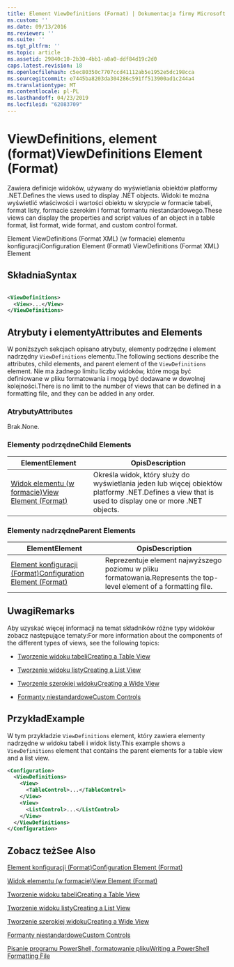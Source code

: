 ```yaml
---
title: Element ViewDefinitions (Format) | Dokumentacja firmy Microsoft
ms.custom: ''
ms.date: 09/13/2016
ms.reviewer: ''
ms.suite: ''
ms.tgt_pltfrm: ''
ms.topic: article
ms.assetid: 29840c10-2b30-4bb1-a8a0-ddf84d19c2d0
caps.latest.revision: 18
ms.openlocfilehash: c5ec80350c7707ccd41112ab5e1952e5dc198cca
ms.sourcegitcommit: e7445ba8203da304286c591ff513900ad1c244a4
ms.translationtype: MT
ms.contentlocale: pl-PL
ms.lasthandoff: 04/23/2019
ms.locfileid: "62083709"
---
```

# <a name="viewdefinitions-element-format"></a><span data-ttu-id="81771-102">ViewDefinitions, element (format)</span><span class="sxs-lookup"><span data-stu-id="81771-102">ViewDefinitions Element (Format)</span></span>

<span data-ttu-id="81771-103">Zawiera definicje widoków, używany do wyświetlania obiektów platformy .NET.</span><span class="sxs-lookup"><span data-stu-id="81771-103">Defines the views used to display .NET objects.</span></span> <span data-ttu-id="81771-104">Widoki te można wyświetlić właściwości i wartości obiektu w skrypcie w formacie tabeli, format listy, formacie szerokim i format formantu niestandardowego.</span><span class="sxs-lookup"><span data-stu-id="81771-104">These views can display the properties and script values of an object  in a table format, list format, wide format, and custom control format.</span></span>

<span data-ttu-id="81771-105">Element ViewDefinitions (Format XML) (w formacie) elementu konfiguracji</span><span class="sxs-lookup"><span data-stu-id="81771-105">Configuration Element (Format) ViewDefinitions (Format XML) Element</span></span>

## <a name="syntax"></a><span data-ttu-id="81771-106">Składnia</span><span class="sxs-lookup"><span data-stu-id="81771-106">Syntax</span></span>

```xml

<ViewDefinitions>
  <View>...</View>
</ViewDefinitions>
```

## <a name="attributes-and-elements"></a><span data-ttu-id="81771-107">Atrybuty i elementy</span><span class="sxs-lookup"><span data-stu-id="81771-107">Attributes and Elements</span></span>

<span data-ttu-id="81771-108">W poniższych sekcjach opisano atrybuty, elementy podrzędne i element nadrzędny `ViewDefinitions` elementu.</span><span class="sxs-lookup"><span data-stu-id="81771-108">The following sections describe the attributes, child elements, and parent element of the `ViewDefinitions` element.</span></span> <span data-ttu-id="81771-109">Nie ma żadnego limitu liczby widoków, które mogą być definiowane w pliku formatowania i mogą być dodawane w dowolnej kolejności.</span><span class="sxs-lookup"><span data-stu-id="81771-109">There is no limit to the number of views that can be defined in a formatting file, and they can be added in any order.</span></span>

### <a name="attributes"></a><span data-ttu-id="81771-110">Atrybuty</span><span class="sxs-lookup"><span data-stu-id="81771-110">Attributes</span></span>

<span data-ttu-id="81771-111">Brak.</span><span class="sxs-lookup"><span data-stu-id="81771-111">None.</span></span>

### <a name="child-elements"></a><span data-ttu-id="81771-112">Elementy podrzędne</span><span class="sxs-lookup"><span data-stu-id="81771-112">Child Elements</span></span>

|<span data-ttu-id="81771-113">Element</span><span class="sxs-lookup"><span data-stu-id="81771-113">Element</span></span>|<span data-ttu-id="81771-114">Opis</span><span class="sxs-lookup"><span data-stu-id="81771-114">Description</span></span>|
|-------------|-----------------|
|[<span data-ttu-id="81771-115">Widok elementu (w formacie)</span><span class="sxs-lookup"><span data-stu-id="81771-115">View Element (Format)</span></span>](./view-element-format.md)|<span data-ttu-id="81771-116">Określa widok, który służy do wyświetlania jeden lub więcej obiektów platformy .NET.</span><span class="sxs-lookup"><span data-stu-id="81771-116">Defines a view that is used to display one or more .NET objects.</span></span>|

### <a name="parent-elements"></a><span data-ttu-id="81771-117">Elementy nadrzędne</span><span class="sxs-lookup"><span data-stu-id="81771-117">Parent Elements</span></span>

|<span data-ttu-id="81771-118">Element</span><span class="sxs-lookup"><span data-stu-id="81771-118">Element</span></span>|<span data-ttu-id="81771-119">Opis</span><span class="sxs-lookup"><span data-stu-id="81771-119">Description</span></span>|
|-------------|-----------------|
|[<span data-ttu-id="81771-120">Element konfiguracji (Format)</span><span class="sxs-lookup"><span data-stu-id="81771-120">Configuration Element (Format)</span></span>](./configuration-element-format.md)|<span data-ttu-id="81771-121">Reprezentuje element najwyższego poziomu w pliku formatowania.</span><span class="sxs-lookup"><span data-stu-id="81771-121">Represents the top-level element of a formatting file.</span></span>|

## <a name="remarks"></a><span data-ttu-id="81771-122">Uwagi</span><span class="sxs-lookup"><span data-stu-id="81771-122">Remarks</span></span>

<span data-ttu-id="81771-123">Aby uzyskać więcej informacji na temat składników różne typy widoków zobacz następujące tematy:</span><span class="sxs-lookup"><span data-stu-id="81771-123">For more information about the components of the different types of views, see the following topics:</span></span>

- [<span data-ttu-id="81771-124">Tworzenie widoku tabeli</span><span class="sxs-lookup"><span data-stu-id="81771-124">Creating a Table View</span></span>](./creating-a-table-view.md)

- [<span data-ttu-id="81771-125">Tworzenie widoku listy</span><span class="sxs-lookup"><span data-stu-id="81771-125">Creating a List View</span></span>](./creating-a-list-view.md)

- [<span data-ttu-id="81771-126">Tworzenie szerokiej widoku</span><span class="sxs-lookup"><span data-stu-id="81771-126">Creating a Wide View</span></span>](./creating-a-wide-view.md)

- [<span data-ttu-id="81771-127">Formanty niestandardowe</span><span class="sxs-lookup"><span data-stu-id="81771-127">Custom Controls</span></span>](./creating-custom-controls.md)

## <a name="example"></a><span data-ttu-id="81771-128">Przykład</span><span class="sxs-lookup"><span data-stu-id="81771-128">Example</span></span>

<span data-ttu-id="81771-129">W tym przykładzie `ViewDefinitions` element, który zawiera elementy nadrzędne w widoku tabeli i widok listy.</span><span class="sxs-lookup"><span data-stu-id="81771-129">This example shows a `ViewDefinitions` element that contains the parent elements for a table view and a list view.</span></span>

```xml
<Configuration>
  <ViewDefinitions>
    <View>
      <TableControl>...</TableControl>
    </View>
    <View>
      <ListControl>...</ListControl>
    </View>
  </ViewDefinitions>
</Configuration>
```

## <a name="see-also"></a><span data-ttu-id="81771-130">Zobacz też</span><span class="sxs-lookup"><span data-stu-id="81771-130">See Also</span></span>

[<span data-ttu-id="81771-131">Element konfiguracji (Format)</span><span class="sxs-lookup"><span data-stu-id="81771-131">Configuration Element (Format)</span></span>](./configuration-element-format.md)

[<span data-ttu-id="81771-132">Widok elementu (w formacie)</span><span class="sxs-lookup"><span data-stu-id="81771-132">View Element (Format)</span></span>](./view-element-format.md)

[<span data-ttu-id="81771-133">Tworzenie widoku tabeli</span><span class="sxs-lookup"><span data-stu-id="81771-133">Creating a Table View</span></span>](./creating-a-table-view.md)

[<span data-ttu-id="81771-134">Tworzenie widoku listy</span><span class="sxs-lookup"><span data-stu-id="81771-134">Creating a List View</span></span>](./creating-a-list-view.md)

[<span data-ttu-id="81771-135">Tworzenie szerokiej widoku</span><span class="sxs-lookup"><span data-stu-id="81771-135">Creating a Wide View</span></span>](./creating-a-wide-view.md)

[<span data-ttu-id="81771-136">Formanty niestandardowe</span><span class="sxs-lookup"><span data-stu-id="81771-136">Custom Controls</span></span>](./creating-custom-controls.md)

[<span data-ttu-id="81771-137">Pisanie programu PowerShell, formatowanie pliku</span><span class="sxs-lookup"><span data-stu-id="81771-137">Writing a PowerShell Formatting File</span></span>](./writing-a-powershell-formatting-file.md)
